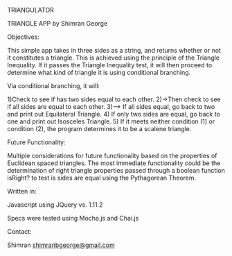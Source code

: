 TRIANGULATOR

TRIANGLE APP by Shimran George

Objectives:

This simple app takes in three sides as a string, and returns whether or not it constitutes a triangle. This is achieved using the principle of the Triangle Inequality. If it passes the Triangle Inequality test, it will then proceed to determine what kind of triangle it is using conditional branching.

Via conditional branching, it will:

1)Check to see if has two sides equal to each other.
2)->Then check to see if all sides are equal to each other.
3)--> If all sides equal, go back to two and print out Equilateral Triangle.
4) If only two sides are equal, go back to one and print out Isosceles Triangle.
5) If it meets neither condition (1) or condition (2), the program determines it to be a scalene triangle. 

Future Functionality:

Multiple considerations for future functionality based on the properties of Euclidean spaced triangles. The most immediate functionality could be the determination of right triangle properties passed through a boolean function isRight? to test is sides are equal using the Pythagorean Theorem.


Written in:

Javascript using JQuery vs. 1.11.2

Specs were tested using Mocha.js and Chai.js

Contact:

Shimran
shimranbgeorge@gmail.com
